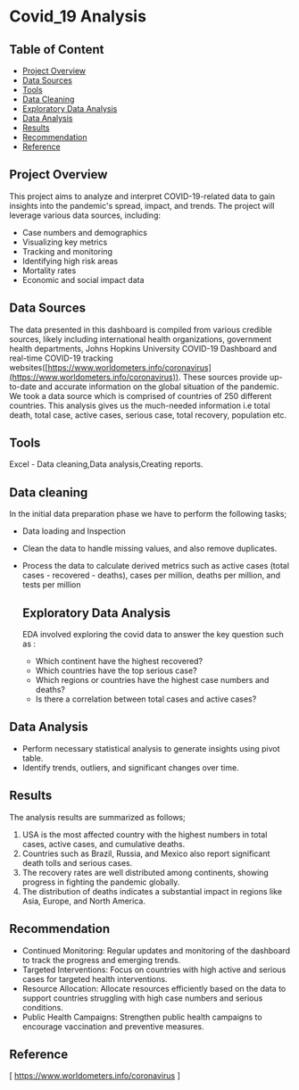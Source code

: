 # Covid_19 Analysis

## Table of Content 
- [Project Overview](#project-overview)
- [Data Sources](#data-sources)
- [Tools](#tools)
- [Data Cleaning](#data-cleaning)
- [Exploratory Data Analysis](#exploratory-data-analysis)
- [Data Analysis](#data-analysis)
- [Results](#results)
- [Recommendation](#recommendation)
- [Reference](#reference)

  
## Project Overview 

 This project aims to analyze and interpret COVID-19-related data to gain insights into the pandemic's spread, impact, and trends. The project will leverage various data sources, including:
- Case numbers and demographics
- Visualizing key metrics
- Tracking and monitoring
- Identifying high risk areas
- Mortality rates
- Economic and social impact data

## Data Sources
The data presented in this dashboard is compiled from various credible sources, likely including international health organizations, government health departments, Johns Hopkins University COVID-19 Dashboard and real-time COVID-19 tracking websites([https://www.worldometers.info/coronavirus](https://www.worldometers.info/coronavirus)). These sources provide up-to-date and accurate information on the global situation of the pandemic. We took a data source which is comprised of countries  of 250 different countries. This analysis  gives us the much-needed information i.e total death, total case, active cases, serious case, total recovery, population etc.

## Tools

Excel - Data cleaning,Data analysis,Creating reports.

## Data cleaning 
In the initial data preparation phase we have to perform the following tasks;
- Data loading and Inspection
- Clean the data to handle missing values, and also remove duplicates.
- Process the data to calculate derived metrics such as active cases (total cases - recovered - deaths), cases per million, deaths per million, and tests per million

  ## Exploratory Data Analysis
  EDA involved exploring the covid data to answer the key question such as :
  - Which continent have the highest recovered?
  - Which countries have the top serious case?
  - Which regions or countries have the highest case numbers and deaths?
  - Is there a correlation between total cases and active cases?

 ## Data Analysis
 - Perform necessary statistical analysis to generate insights using pivot table.
 - Identify trends, outliers, and significant changes over time.

 ## Results
   The analysis results are summarized as follows;
   1. USA is the most affected country with the highest numbers in total cases, active cases, and cumulative deaths.
   2. Countries such as Brazil, Russia, and Mexico also report significant death tolls and serious cases.
   3. The recovery rates are well distributed among continents, showing progress in fighting the pandemic globally.
   4. The distribution of deaths indicates a substantial impact in regions like Asia, Europe, and North America.

  ## Recommendation 
  - Continued Monitoring: Regular updates and monitoring of the dashboard to track the progress and emerging trends.
  - Targeted Interventions: Focus on countries with high active and serious cases for targeted health interventions.
  - Resource Allocation: Allocate resources efficiently based on the data to support countries struggling with high case numbers and serious conditions.
  - Public Health Campaigns: Strengthen public health campaigns to encourage vaccination and preventive measures.

## Reference
[ https://www.worldometers.info/coronavirus ]
